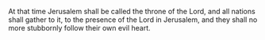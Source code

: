 At that time Jerusalem shall be called the throne of the Lord, and all nations shall gather to it, to the presence of the Lord in Jerusalem, and they shall no more stubbornly follow their own evil heart.
